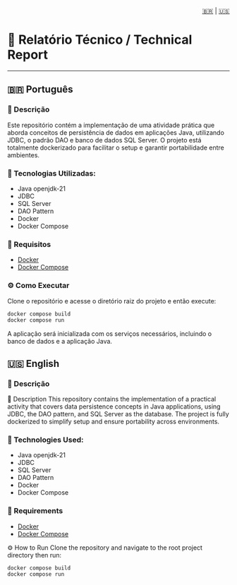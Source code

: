 <p align="right">
  <a href="#-português">🇧🇷</a> |
  <a href="#-english">🇺🇸</a>
</p>

# 📘 Relatório Técnico / Technical Report

---

## 🇧🇷 Português

### 📌 Descrição

Este repositório contém a implementação de uma atividade prática que aborda conceitos de persistência de dados em aplicações Java, utilizando JDBC, o padrão DAO e banco de dados SQL Server. O projeto está totalmente dockerizado para facilitar o setup e garantir portabilidade entre ambientes.

### 🧱 Tecnologias Utilizadas:

- Java openjdk-21
- JDBC
- SQL Server
- DAO Pattern
- Docker
- Docker Compose

### 🚀 Requisitos

- [Docker](https://www.docker.com/)
- [Docker Compose](https://docs.docker.com/compose/)

### ⚙️ Como Executar

Clone o repositório e acesse o diretório raiz do projeto e então execute:

```bash
docker compose build
docker compose run
```

A aplicação será inicializada com os serviços necessários, incluindo o banco de dados e a aplicação Java.

## 🇺🇸 English

### 📌 Descrição

📌 Description
This repository contains the implementation of a practical activity that covers data persistence concepts in Java applications, using JDBC, the DAO pattern, and SQL Server as the database. The project is fully dockerized to simplify setup and ensure portability across environments.
### 🧱 Technologies Used:
- Java openjdk-21
- JDBC
- SQL Server
- DAO Pattern
- Docker
- Docker Compose

### 🚀 Requirements

- [Docker](https://www.docker.com/)
- [Docker Compose](https://docs.docker.com/compose/)

⚙️ How to Run
Clone the repository and navigate to the root project directory then run:
```bash
docker compose build
docker compose run
```